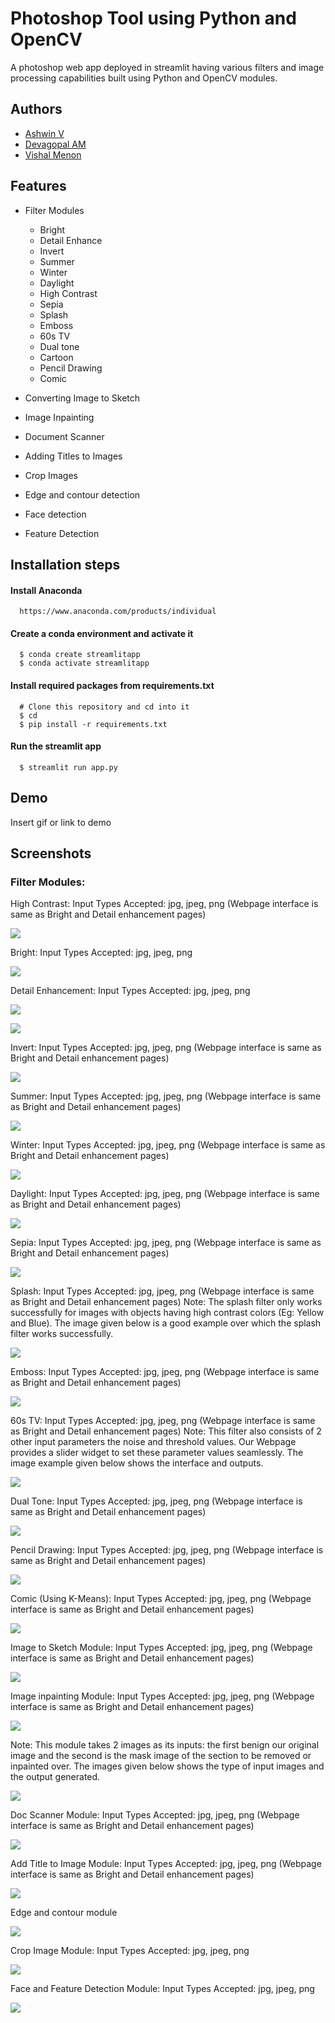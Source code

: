 
# Photoshop Tool using Python and OpenCV

A photoshop web app deployed in streamlit having various filters and image processing capabilities built using Python and OpenCV modules.
 

## Authors

- [Ashwin V](https://github.com/ashwinn-v)
- [Devagopal AM](https://github.com/Devagopal2255)
- [Vishal Menon](https://github.com/Caster12)


## Features

- Filter Modules
  -  Bright
  - Detail Enhance
  - Invert
  - Summer
  - Winter
  - Daylight
  - High Contrast
  - Sepia
  - Splash
  - Emboss
  - 60s TV
  - Dual tone
  - Cartoon
  - Pencil Drawing
  - Comic

- Converting Image to Sketch
- Image Inpainting
- Document Scanner
- Adding Titles to Images
- Crop Images
- Edge and contour detection
- Face detection
- Feature Detection

## Installation steps

#### Install Anaconda

```
  https://www.anaconda.com/products/individual
```


#### Create a conda environment and activate it

```
  $ conda create streamlitapp
  $ conda activate streamlitapp
```

#### Install required packages from requirements.txt

```
  # Clone this repository and cd into it
  $ cd 
  $ pip install -r requirements.txt
```

#### Run the streamlit app

```
  $ streamlit run app.py  
```




## Demo

Insert gif or link to demo


## Screenshots

### Filter Modules:

High Contrast:
	Input Types Accepted: jpg, jpeg, png
	(Webpage interface is same as Bright and Detail enhancement pages)

<p align="center">
<img style="display: block; margin: auto;"
src="/Users/ashwinv/Documents/SEM5/Signal/project/code/MDimgs/a1.png"<br>
</p>


Bright:
	Input Types Accepted: jpg, jpeg, png

<p align="center">
<img style="display: block; margin: auto;"
src="/Users/ashwinv/Documents/SEM5/Signal/project/code/MDimgs/a3.png"<br>
</p>



Detail Enhancement:
	Input Types Accepted: jpg, jpeg, png


<p align="center">
<img style="display: block; margin: auto;"
src="/Users/ashwinv/Documents/SEM5/Signal/project/code/MDimgs/a4.png"<br>
</p>
 
<p align="center">
<img style="display: block; margin: auto;"
src="/Users/ashwinv/Documents/SEM5/Signal/project/code/MDimgs/a5.png"<br>
</p>
 




Invert:
	Input Types Accepted: jpg, jpeg, png
	(Webpage interface is same as Bright and Detail enhancement pages)

<p align="center">
<img style="display: block; margin: auto;"
src="/Users/ashwinv/Documents/SEM5/Signal/project/code/MDimgs/a6.png"<br>
</p>
 
   

Summer:
	Input Types Accepted: jpg, jpeg, png
	(Webpage interface is same as Bright and Detail enhancement pages)

	 
<p align="center">
<img style="display: block; margin: auto;"
src="/Users/ashwinv/Documents/SEM5/Signal/project/code/MDimgs/a7.png"<br>
</p>
 

Winter:
	Input Types Accepted: jpg, jpeg, png
	(Webpage interface is same as Bright and Detail enhancement pages)

<p align="center">
<img style="display: block; margin: auto;"
src="/Users/ashwinv/Documents/SEM5/Signal/project/code/MDimgs/a8.png"<br>
</p>
 
	
Daylight:
	Input Types Accepted: jpg, jpeg, png
	(Webpage interface is same as Bright and Detail enhancement pages)
	


<p align="center">
<img style="display: block; margin: auto;"
src="/Users/ashwinv/Documents/SEM5/Signal/project/code/MDimgs/a9.png"<br>
</p>
 



Sepia:
	Input Types Accepted: jpg, jpeg, png
	(Webpage interface is same as Bright and Detail enhancement pages)


<p align="center">
<img style="display: block; margin: auto;"
src="/Users/ashwinv/Documents/SEM5/Signal/project/code/MDimgs/a10.png"<br>
</p>

	   
Splash:
	Input Types Accepted: jpg, jpeg, png
	(Webpage interface is same as Bright and Detail enhancement pages)
Note: The splash filter only works successfully for images with objects having high contrast colors (Eg: Yellow and Blue). The image given below is a good example over which the splash filter works successfully.


 
<p align="center">
<img style="display: block; margin: auto;"
src="/Users/ashwinv/Documents/SEM5/Signal/project/code/MDimgs/a11.png"<br>
</p>


 

Emboss:
	Input Types Accepted: jpg, jpeg, png
	(Webpage interface is same as Bright and Detail enhancement pages)
<p align="center">
<img style="display: block; margin: auto;"
src="/Users/ashwinv/Documents/SEM5/Signal/project/code/MDimgs/a12.png"<br>
</p>
	   

60s TV:
	Input Types Accepted: jpg, jpeg, png
	(Webpage interface is same as Bright and Detail enhancement pages)
Note: This filter also consists of 2 other input parameters the noise and threshold values. Our Webpage provides a slider widget to set these parameter values seamlessly. The image example given below shows the interface and outputs.

<p align="center">
<img style="display: block; margin: auto;"
src="/Users/ashwinv/Documents/SEM5/Signal/project/code/MDimgs/a13.png"<br>
</p>

        

Dual Tone:
	Input Types Accepted: jpg, jpeg, png
	(Webpage interface is same as Bright and Detail enhancement pages)

	  
   
<p align="center">
<img style="display: block; margin: auto;"
src="/Users/ashwinv/Documents/SEM5/Signal/project/code/MDimgs/a14.png"<br>
</p>




	   

Pencil Drawing:
	Input Types Accepted: jpg, jpeg, png
	(Webpage interface is same as Bright and Detail enhancement pages)
<p align="center">
<img style="display: block; margin: auto;"
src="/Users/ashwinv/Documents/SEM5/Signal/project/code/MDimgs/a15.png"<br>
</p>
	  

Comic (Using K-Means):
	Input Types Accepted: jpg, jpeg, png
	(Webpage interface is same as Bright and Detail enhancement pages)

<p align="center">
<img style="display: block; margin: auto;"
src="/Users/ashwinv/Documents/SEM5/Signal/project/code/MDimgs/a16.png"<br>
</p>




	 

Image to Sketch Module:
Input Types Accepted: jpg, jpeg, png
(Webpage interface is same as Bright and Detail enhancement pages)

<p align="center">
<img style="display: block; margin: auto;"
src="/Users/ashwinv/Documents/SEM5/Signal/project/code/MDimgs/a18.png"<br>
</p>


       

Image inpainting Module:
Input Types Accepted: jpg, jpeg, png
(Webpage interface is same as Bright and Detail enhancement pages)


<p align="center">
<img style="display: block; margin: auto;"
src="/Users/ashwinv/Documents/SEM5/Signal/project/code/MDimgs/a19.png"<br>
</p>




Note: This module takes 2 images as its inputs: the first benign our original image and the second is the mask image of the section to be removed or inpainted over. The images given below shows the type of input images and the output generated.

   <p align="center">
<img style="display: block; margin: auto;"
src="/Users/ashwinv/Documents/SEM5/Signal/project/code/MDimgs/a20.png"<br>
</p>
      



Doc Scanner Module:
Input Types Accepted: jpg, jpeg, png
(Webpage interface is same as Bright and Detail enhancement pages)


<p align="center">
<img style="display: block; margin: auto;"
src="/Users/ashwinv/Documents/SEM5/Signal/project/code/MDimgs/a21.png"<br>
</p>

               

Add Title to Image Module:
Input Types Accepted: jpg, jpeg, png
(Webpage interface is same as Bright and Detail enhancement pages)
<p align="center">
<img style="display: block; margin: auto;"
src="/Users/ashwinv/Documents/SEM5/Signal/project/code/MDimgs/a22.png"<br>
</p>

Edge and contour module
<p align="center">           
<img style="display: block; margin: auto;"
src="/Users/ashwinv/Documents/SEM5/Signal/project/code/MDimgs/a23.png"<br>
</p>

Crop Image Module:
Input Types Accepted: jpg, jpeg, png
<p align="center">           
<img style="display: block; margin: auto;"
src="/Users/ashwinv/Documents/SEM5/Signal/project/code/MDimgs/a25.png"<br>
</p>



Face and Feature Detection Module:
Input Types Accepted: jpg, jpeg, png
<p align="center">           
<img style="display: block; margin: auto;"
src="/Users/ashwinv/Documents/SEM5/Signal/project/code/MDimgs/a24.png"<br>
</p>
